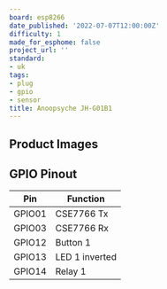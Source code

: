 ```yaml
---
board: esp8266
date_published: '2022-07-07T12:00:00Z'
difficulty: 1
made_for_esphome: false
project_url: ''
standard:
- uk
tags:
- plug
- gpio
- sensor
title: Anoopsyche JH-G01B1
---
```


## Product Images

## GPIO Pinout

| Pin    | Function       |
| ------ | -------------- |
| GPIO01 | CSE7766 Tx     |
| GPIO03 | CSE7766 Rx     |
| GPIO12 | Button 1       |
| GPIO13 | LED 1 inverted |
| GPIO14 | Relay 1        |
